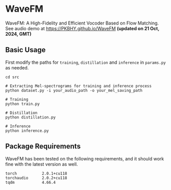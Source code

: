 # WaveFM

WaveFM: A High-Fidelity and Efficient Vocoder Based on Flow Matching. See audio demo at https://PKBHY.github.io/WaveFM **(updated on 21 Oct, 2024, GMT)**

## Basic Usage

First modify the paths for `training`, `distillation` and `inference` in `params.py` as needed. 

```
cd src

# Extracting Mel-spectrograms for training and inference process
python dataset.py -i your_audio_path -o your_mel_saving_path

# Training
python train.py

# Distillation
python distillation.py

# Inference
python inference.py
```

## Package Requirements

WaveFM has been tested on the following requirements, and it should work fine with the latest version as well.

```
torch           2.0.1+cu118
torchaudio      2.0.2+cu118
tqdm            4.66.4
```
